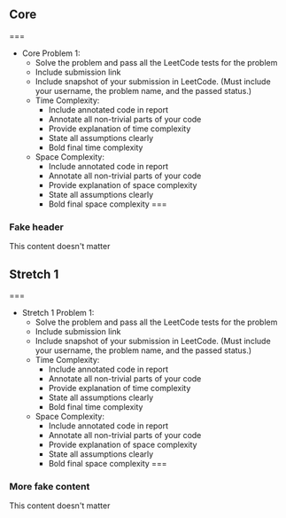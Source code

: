 ## Core

===
- Core Problem 1:
   -  Solve the problem and pass all the LeetCode tests for the problem
   -  Include submission link
   -  Include snapshot of your submission in LeetCode. (Must include your username, the problem name, and the passed status.)
   -  Time Complexity:
       -  Include annotated code in report
       -  Annotate all non-trivial parts of your code
       -  Provide explanation of time complexity
       -  State all assumptions clearly
       -  Bold final time complexity
   - Space Complexity:
       -  Include annotated code in report
       -  Annotate all non-trivial parts of your code
       -  Provide explanation of space complexity
       -  State all assumptions clearly
       -  Bold final space complexity
===

### Fake header

This content doesn't matter 

## Stretch 1

===
- Stretch 1 Problem 1:
   -  Solve the problem and pass all the LeetCode tests for the problem
   -  Include submission link
   -  Include snapshot of your submission in LeetCode. (Must include your username, the problem name, and the passed status.)
   -  Time Complexity:
       -  Include annotated code in report
       -  Annotate all non-trivial parts of your code
       -  Provide explanation of time complexity
       -  State all assumptions clearly
       -  Bold final time complexity
   - Space Complexity:
       -  Include annotated code in report
       -  Annotate all non-trivial parts of your code
       -  Provide explanation of space complexity
       -  State all assumptions clearly
       -  Bold final space complexity
===

### More fake content 

This content doesn't matter 

